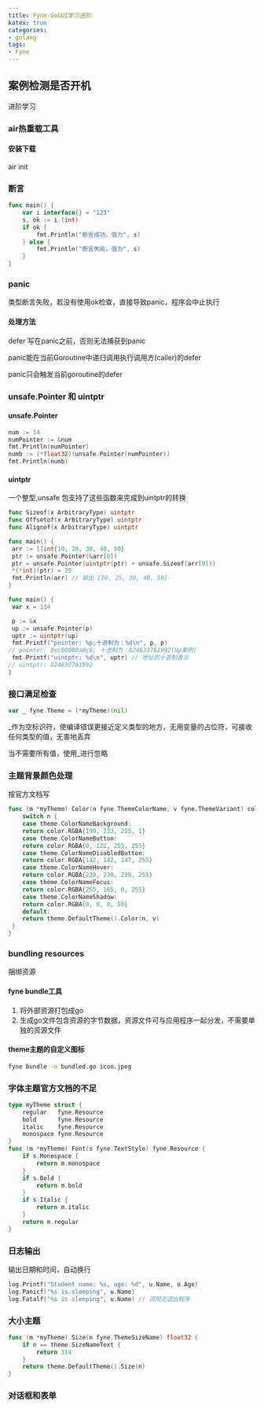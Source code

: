 ```yaml
---
title: Fyne-GoGUI学习进阶
katex: true
categories: 
- golang
tags:
- Fyne
---
```


## 案例检测是否开机
进阶学习

### air热重载工具

#### 安装下载

air init

### 断言 

```go
func main() {
	var i interface{} = "123"
	s, ok := i.(int)
	if ok {
		fmt.Println("断言成功，值为", s)
	} else {
		fmt.Println("断言失败，值为", s)
	}
}
```

### panic 
类型断言失败，若没有使用ok检查，直接导致panic，程序会中止执行

#### 处理方法
defer 写在panic之前，否则无法捕获到panic

panic能在当前Goroutine中递归调用执行调用方(caller)的defer

panic只会触发当前goroutine的defer

### unsafe.Pointer 和 uintptr

#### unsafe.Pointer
```go
num := 14
numPointer := &num
fmt.Println(numPointer)
numb := (*float32)(unsafe.Pointer(numPointer))
fmt.Println(numb)
```

#### uintptr
一个整型,unsafe 包支持了这些函数来完成到uintptr的转换
```go
func Sizeof(x ArbitraryType) uintptr
func Offsetof(x ArbitraryType) uintptr
func Alignof(x ArbitraryType) uintptr
```

```go
func main() {
 arr := []int{10, 20, 30, 40, 50}
 ptr := unsafe.Pointer(&arr[0])
 ptr = unsafe.Pointer(uintptr(ptr) + unsafe.Sizeof(arr[0]))
 *(*int)(ptr) = 25
 fmt.Println(arr) // 输出 [10, 25, 30, 40, 50]
}
```

```go
func main() {
 var x = 114

 p := &x
 up := unsafe.Pointer(p) 
 uptr := uintptr(up)   
 fmt.Printf("pointer: %p;十进制为：%d\n", p, p)
// pointer: 0xc00000a0c8; 十进制为：824633761992(Up案例)
 fmt.Printf("uintptr: %d\n", uptr) // 地址的十进制表示
// uintptr: 824633761992
}
```

### 接口满足检查
```go
var _ fyne.Theme = (*myTheme)(nil)
```
_作为空标识符，使编译错误更接近定义类型的地方，无用变量的占位符，可接收任何类型的值，无害地丢弃

当不需要所有值，使用_进行忽略

### 主题背景颜色处理
按官方文档写
```go
func (m *myTheme) Color(n fyne.ThemeColorName, v fyne.ThemeVariant) color.Color {
	switch n {
	case theme.ColorNameBackground:
	return color.RGBA{190, 233, 255, 1}
	case theme.ColorNameButton:
	return color.RGBA{0, 122, 255, 255}
	case theme.ColorNameDisabledButton:
	return color.RGBA{142, 142, 147, 255}
	case theme.ColorNameHover:
	return color.RGBA{230, 230, 230, 255}
	case theme.ColorNameFocus:
	return color.RGBA{255, 165, 0, 255}
	case theme.ColorNameShadow:
	return color.RGBA{0, 0, 0, 50}
	default:
	return theme.DefaultTheme().Color(n, v)
 }
}
```

### bundling resources
捆绑资源
#### fyne bundle工具
1. 将外部资源打包成go
2. 生成go文件包含资源的字节数据，资源文件可与应用程序一起分发，不需要单独的资源文件

#### theme主题的自定义图标
```sh
fyne bundle -o bundled.go icon.jpeg
```

### 字体主题官方文档的不足
```go
type myTheme struct {
    regular   fyne.Resource
    bold      fyne.Resource
    italic    fyne.Resource
    monospace fyne.Resource
}
func (m *myTheme) Font(s fyne.TextStyle) fyne.Resource {
    if s.Monospace {
        return m.monospace
    }
    if s.Bold {
        return m.bold
    }
    if s.Italic {
        return m.italic
    }
    return m.regular
}
```

### 日志输出
输出日期和时间，自动换行

```go
log.Printf("Student name: %s, age: %d", u.Name, u.Age)
log.Panicf("%s is sleeping", u.Name)
log.Fatalf("%s is sleeping", u.Name) // 调用完退出程序
```

### 大小主题
```go
func (m *myTheme) Size(n fyne.ThemeSizeName) float32 {
	if n == theme.SizeNameText {
		return 114
	}
	return theme.DefaultTheme().Size(n)
}
```

### 对话框和表单
